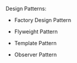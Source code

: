 Design Patterns:

- Factory Design Pattern

- Flyweight Pattern

- Template Pattern

- Observer Pattern